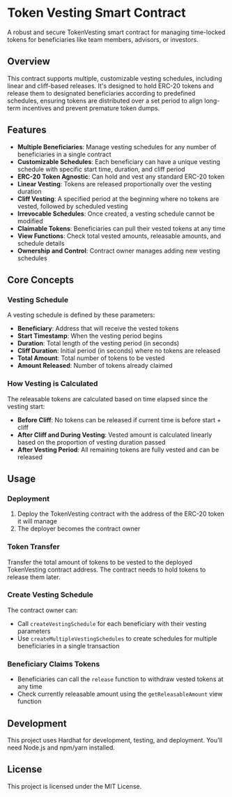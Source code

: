 # Token Vesting Smart Contract

A robust and secure TokenVesting smart contract for managing time-locked tokens for beneficiaries like team members, advisors, or investors.

## Overview

This contract supports multiple, customizable vesting schedules, including linear and cliff-based releases. It's designed to hold ERC-20 tokens and release them to designated beneficiaries according to predefined schedules, ensuring tokens are distributed over a set period to align long-term incentives and prevent premature token dumps.

## Features

- **Multiple Beneficiaries**: Manage vesting schedules for any number of beneficiaries in a single contract
- **Customizable Schedules**: Each beneficiary can have a unique vesting schedule with specific start time, duration, and cliff period
- **ERC-20 Token Agnostic**: Can hold and vest any standard ERC-20 token
- **Linear Vesting**: Tokens are released proportionally over the vesting duration
- **Cliff Vesting**: A specified period at the beginning where no tokens are vested, followed by scheduled vesting
- **Irrevocable Schedules**: Once created, a vesting schedule cannot be modified
- **Claimable Tokens**: Beneficiaries can pull their vested tokens at any time
- **View Functions**: Check total vested amounts, releasable amounts, and schedule details
- **Ownership and Control**: Contract owner manages adding new vesting schedules

## Core Concepts

### Vesting Schedule

A vesting schedule is defined by these parameters:
- **Beneficiary**: Address that will receive the vested tokens
- **Start Timestamp**: When the vesting period begins
- **Duration**: Total length of the vesting period (in seconds)
- **Cliff Duration**: Initial period (in seconds) where no tokens are released
- **Total Amount**: Total number of tokens to be vested
- **Amount Released**: Number of tokens already claimed

### How Vesting is Calculated

The releasable tokens are calculated based on time elapsed since the vesting start:

- **Before Cliff**: No tokens can be released if current time is before start + cliff
- **After Cliff and During Vesting**: Vested amount is calculated linearly based on the proportion of vesting duration passed
- **After Vesting Period**: All remaining tokens are fully vested and can be released

## Usage

### Deployment

1. Deploy the TokenVesting contract with the address of the ERC-20 token it will manage
2. The deployer becomes the contract owner

### Token Transfer

Transfer the total amount of tokens to be vested to the deployed TokenVesting contract address. The contract needs to hold tokens to release them later.

### Create Vesting Schedule

The contract owner can:
- Call `createVestingSchedule` for each beneficiary with their vesting parameters
- Use `createMultipleVestingSchedules` to create schedules for multiple beneficiaries in a single transaction

### Beneficiary Claims Tokens

- Beneficiaries can call the `release` function to withdraw vested tokens at any time
- Check currently releasable amount using the `getReleasableAmount` view function

## Development

This project uses Hardhat for development, testing, and deployment. You'll need Node.js and npm/yarn installed.

## License

This project is licensed under the MIT License.